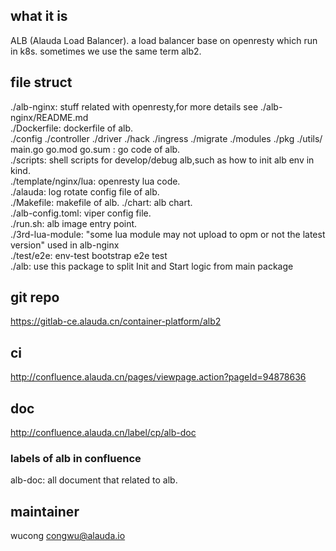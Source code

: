 ## what it is
ALB (Alauda Load Balancer). a load balancer base on openresty which run in k8s. sometimes we use the same term alb2.
## file struct
./alb-nginx: stuff related with openresty,for more details see ./alb-nginx/README.md  
./Dockerfile: dockerfile of alb.  
./config ./controller ./driver ./hack ./ingress ./migrate ./modules ./pkg ./utils/ main.go go.mod go.sum : go code of  alb.  
./scripts: shell scripts for develop/debug alb,such as how to init alb env in kind.  
./template/nginx/lua: openresty lua code.  
./alauda: log rotate config file of alb.  
./Makefile: makefile of alb.
./chart: alb chart.  
./alb-config.toml: viper config file.  
./run.sh:   alb image entry point.  
./3rd-lua-module: "some lua module may not upload to opm or not the latest version" used in alb-nginx  
./test/e2e: env-test bootstrap e2e test  
./alb: use this package to split Init and Start logic from main package
## git repo 
https://gitlab-ce.alauda.cn/container-platform/alb2
## ci
http://confluence.alauda.cn/pages/viewpage.action?pageId=94878636
## doc
http://confluence.alauda.cn/label/cp/alb-doc
### labels of alb in confluence
alb-doc: all document that related to alb.
## maintainer
wucong congwu@alauda.io